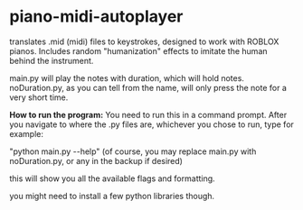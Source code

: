 # piano-midi-autoplayer
translates .mid (midi) files to keystrokes, designed to work with ROBLOX pianos. Includes random "humanization" effects to imitate the human behind the instrument.

main.py will play the notes with duration, which will hold notes.
noDuration.py, as you can tell from the name, will only press the note for a very short time.

**How to run the program:** You need to run this in a command prompt. After you navigate to where the .py files are, whichever you chose to run, type for example:

"python main.py --help" (of course, you may replace main.py with noDuration.py, or any in the backup if desired)

this will show you all the available flags and formatting.

you might need to install a few python libraries though.

